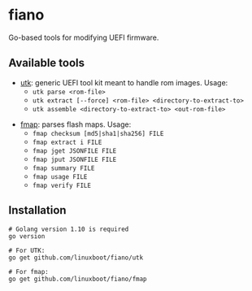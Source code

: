 # fiano

Go-based tools for modifying UEFI firmware.

## Available tools

* [utk](utk/): generic UEFI tool kit meant to handle rom images. Usage:
  + `utk parse <rom-file>`
  + `utk extract [--force] <rom-file> <directory-to-extract-to>`
  + `utk assemble <directory-to-extract-to> <out-rom-file>`
+ [fmap](fmap/): parses flash maps. Usage:
  + `fmap checksum [md5|sha1|sha256] FILE`
  + `fmap extract i FILE`
  + `fmap jget JSONFILE FILE`
  + `fmap jput JSONFILE FILE`
  + `fmap summary FILE`
  + `fmap usage FILE`
  + `fmap verify FILE`

## Installation

    # Golang version 1.10 is required
    go version

    # For UTK:
    go get github.com/linuxboot/fiano/utk

    # For fmap:
    go get github.com/linuxboot/fiano/fmap
